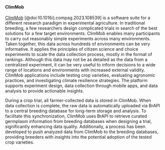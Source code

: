 #### ClimMob

<!-- Marie-Angelique -->

[ClimMob](https://climmob.net/) [@doi:10.1016/j.compag.2023.108539] is a software suite for a different research paradigm in experimental agriculture. In traditional breeding, a few researchers design complicated trials in search of the best solutions for a few target environments. ClimMob enables many participants to carry out reasonably simple experiments across many environments. Taken together, this data across hundreds of environments can be very informative. It applies the principles of citizen science and choice experiments to scale the data collection process, mostly in the format of rankings. Although this data may not be as detailed as the data from a centralized experiment, it can be very useful to inform decisions to a wide range of locations and environments with increased external validity. ClimMob applications include testing crop varieties, evaluating agronomic practices, and investigating climate resilience strategies. The platform supports experiment design, data collection through mobile apps, and data analysis to provide actionable insights.

During a crop trial, all farmer-collected data is stored in ClimMob. When data collection is complete, the raw data is automatically uploaded via BrAPI to a central breeding database for long-term storage and analysis. To facilitate this synchronization, ClimMob uses BrAPI to retrieve curated germplasm information from breeding databases when designing a trial, significantly enhancing data quality. Additionally, a process has been developed to push analyzed data from ClimMob to the breeding databases, providing breeders with insights into the potential adoption of the tested crop varieties.
